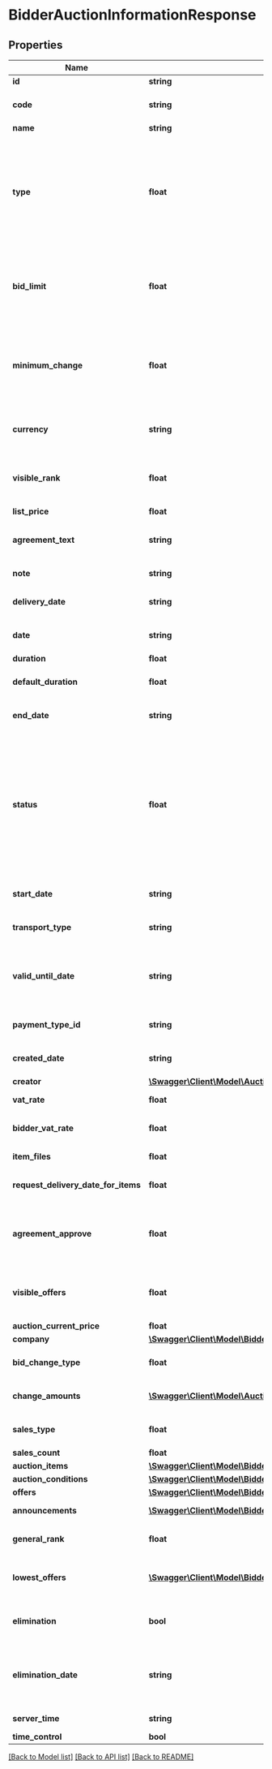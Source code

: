 # BidderAuctionInformationResponse

## Properties
Name | Type | Description | Notes
------------ | ------------- | ------------- | -------------
**id** | **string** | ID of the auction. | [optional] 
**code** | **string** | Code of the auction. Automatically generated. | [optional] 
**name** | **string** | Name of the auction. | [optional] 
**type** | **float** | Defines the auction type. Examples&lt;br&gt;1:Reverse Classic Auction&lt;br&gt;3:Reverse British Auction&lt;br&gt;4:Reverse Sealed Auction&lt;br&gt;5:Reverse Sealed Enveloped Auction | [optional] 
**bid_limit** | **float** | Maximum/Minimum bid limit. Depending on the auction type it can be reverse or forward change.&lt;br&gt;When not specified, returns zero value. | [optional] 
**minimum_change** | **float** | Minimum amount of change for the next bid.&lt;br&gt;Depending on the auction type it can be reverse or forward change.&lt;br&gt;When not specified, returns zero value. | [optional] 
**currency** | **string** | Currency type of the Auction. Bidders will give their bids on this currency. | [optional] 
**visible_rank** | **float** | Allow bidders to see their rank in total amount.&lt;br&gt;Only available in British Auction types. | [optional] 
**list_price** | **float** |  | [optional] 
**agreement_text** | **string** | Agreement Text that bidders have to accept before participating in the auction. | [optional] 
**note** | **string** | Attached a note for your suppliers to sees. | [optional] 
**delivery_date** | **string** | Delivery date in terms of YYYY-MM-DD HH:MM:SS format. | [optional] 
**date** | **string** | Date of the auction of YYYY-MM-DD HH:MM:SS format. | [optional] 
**duration** | **float** | Duration of the auction. | [optional] 
**default_duration** | **float** | Duration of the auction is not included time extension. | [optional] 
**end_date** | **string** | End Date of the auction of YYYY-MM-DD HH:MM:SS format. | [optional] 
**status** | **float** | status of the auction.&lt;br&gt;1:Waiting (Auction opened, but not yet started.).&lt;br&gt;2:Active (Auction started and currently active.).&lt;br&gt;3:Approval process (Auction is ended and not approval process start yet.).&lt;br&gt;4:Completed (Procurement process is completed for auction.). | [optional] 
**start_date** | **string** | The auction start date on. YYYY-MM-DD HH:MM:SS format. | [optional] 
**transport_type** | **string** | If the value is empty, bidders will choose the own transport type. | [optional] 
**valid_until_date** | **string** | If the value is empty, bidders will choose the validity date. YYYY-MM-DD HH:MM:SS format when is not empty. | [optional] 
**payment_type_id** | **string** | If the value is empty, bidders will choose the own payment type. | [optional] 
**created_date** | **string** | Auction create date. YYYY-MM-DD HH:MM:SS format. | [optional] 
**creator** | [**\Swagger\Client\Model\AuctionsInformationResponseCreator**](AuctionsInformationResponseCreator.md) |  | [optional] 
**vat_rate** | **float** | Activated item-based vat rate of this auction. | [optional] 
**bidder_vat_rate** | **float** | Activated bidders to provide item-based vat rates. | [optional] 
**item_files** | **float** | Indicated if you are attaching files to items. | [optional] 
**request_delivery_date_for_items** | **float** | Indicated if you are requesting delivery date to items. | [optional] 
**agreement_approve** | **float** | Bidders approve of the agreement text to the auction. &lt;br&gt;0:Not yet approve. &lt;br&gt;1: Approved. &lt;br&gt;2: Not approved. | [optional] 
**visible_offers** | **float** | Number of lowest/highest number of offers to bidders.&lt;br&gt;Only available in Classic Auction types. | [optional] 
**auction_current_price** | **float** |  | [optional] 
**company** | [**\Swagger\Client\Model\BidderAuctionsInformationResponseCompany**](BidderAuctionsInformationResponseCompany.md) |  | [optional] 
**bid_change_type** | **float** | 1: Write bid amount.&lt;br&gt;2: Increase amount button. | [optional] 
**change_amounts** | [**\Swagger\Client\Model\AuctionsInformationResponseChangeAmounts[]**](AuctionsInformationResponseChangeAmounts.md) | If the bidChangeType is 2, the amounts of the buttons to be shown. | [optional] 
**sales_type** | **float** | Forward auction sales type. 1: Not Sold.&lt;br&gt;2: Sold. | [optional] 
**sales_count** | **float** | Number of items sold. | [optional] 
**auction_items** | [**\Swagger\Client\Model\BidderAuctionItemResponse[]**](BidderAuctionItemResponse.md) | Items of the action. | [optional] 
**auction_conditions** | [**\Swagger\Client\Model\BidderAuctionConditionResponse[]**](BidderAuctionConditionResponse.md) | Conditions of the action. | [optional] 
**offers** | [**\Swagger\Client\Model\BidderAuctionOfferResponse[]**](BidderAuctionOfferResponse.md) | Offers of the action. | [optional] 
**announcements** | [**\Swagger\Client\Model\BidderAuctionAnnouncementResponse[]**](BidderAuctionAnnouncementResponse.md) | Announcements of the action. | [optional] 
**general_rank** | **float** | General rank of the bid. &lt;br&gt;Only available in British Auction types. | [optional] 
**lowest_offers** | [**\Swagger\Client\Model\BidderAuctionInformationResponseLowestOffers[]**](BidderAuctionInformationResponseLowestOffers.md) | Lowest offers of the auction. &lt;br&gt;Only available in Classic Auction types. | [optional] 
**elimination** | **bool** | Bidder&#39;s elimination status. &lt;br&gt;Only available in Reverse Sealed Auction types. | [optional] 
**elimination_date** | **string** | Bidder&#39;s eliminated date of YYYY-MM-DD HH:MM:SS format. &lt;br&gt;Only available in Reverse Sealed Auction types. | [optional] 
**server_time** | **string** | The current time of the server. | [optional] 
**time_control** | **bool** |  | [optional] 

[[Back to Model list]](../README.md#documentation-for-models) [[Back to API list]](../README.md#documentation-for-api-endpoints) [[Back to README]](../README.md)


